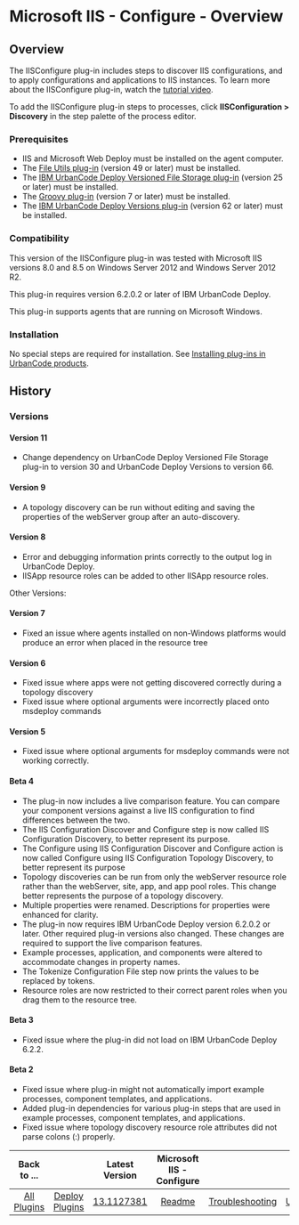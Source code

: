 
# Microsoft IIS - Configure - Overview

## Overview

The IISConfigure plug-in includes steps to discover IIS configurations, and to apply configurations and applications to IIS instances. To learn more about the IISConfigure plug-in, watch the [tutorial video](https://www.youtube.com/embed/XaJbWQQMRR0).

To add the IISConfigure plug-in steps to processes, click **IISConfiguration > Discovery** in the step palette of the process editor.

### Prerequisites

* IIS and Microsoft Web Deploy must be installed on the agent computer.
* The [File Utils plug-in](https://www.urbancode.com/plugin/ibm-urbancode-deploy-file-utils-ibmucd-36/) (version 49 or later) must be installed.
* The [IBM UrbanCode Deploy Versioned File Storage plug-in](https://www.urbancode.com/plugin/ibm-urbancode-deploy-versioned-file-storage-3/) (version 25 or later) must be installed.
* The [Groovy plug-in](https://www.urbancode.com/plugin/groovy-ibmucd/) (version 7 or later) must be installed.
* The [IBM UrbanCode Deploy Versions plug-in](https://www.urbancode.com/plugin/ibm-urbancode-deploy-versions/) (version 62 or later) must be installed.

### Compatibility

This version of the IISConfigure plug-in was tested with Microsoft IIS versions 8.0 and 8.5 on Windows Server 2012 and Windows Server 2012 R2.

This plug-in requires version 6.2.0.2 or later of IBM UrbanCode Deploy.

This plug-in supports agents that are running on Microsoft Windows.

### Installation

No special steps are required for installation. See [Installing plug-ins in UrbanCode products](https://community.ibm.com/community/user/wasdevops/blogs/laurel-dickson-bull1/2022/06/13/install-plugins "Installing plug-ins in UrbanCode products").

## History

### Versions

#### Version 11

* Change dependency on UrbanCode Deploy Versioned File Storage plug-in to version 30 and UrbanCode Deploy Versions to version 66.

#### Version 9

* A topology discovery can be run without editing and saving the properties of the webServer group after an auto-discovery.

#### Version 8

* Error and debugging information prints correctly to the output log in UrbanCode Deploy.
* IISApp resource roles can be added to other IISApp resource roles.

Other Versions:

#### Version 7

* Fixed an issue where agents installed on non-Windows platforms would produce an error when placed in the resource tree

#### Version 6

* Fixed issue where apps were not getting discovered correctly during a topology discovery
* Fixed issue where optional arguments were incorrectly placed onto msdeploy commands

#### Version 5

* Fixed issue where optional arguments for msdeploy commands were not working correctly.

#### Beta 4

* The plug-in now includes a live comparison feature. You can compare your component versions against a live IIS configuration to find differences between the two.
* The IIS Configuration Discover and Configure step is now called IIS Configuration Discovery, to better represent its purpose.
* The Configure using IIS Configuration Discover and Configure action is now called Configure using IIS Configuration Topology Discovery, to better represent its purpose
* Topology discoveries can be run from only the webServer resource role rather than the webServer, site, app, and app pool roles. This change better represents the purpose of a topology discovery.
* Multiple properties were renamed. Descriptions for properties were enhanced for clarity.
* The plug-in now requires IBM UrbanCode Deploy version 6.2.0.2 or later. Other required plug-in versions also changed. These changes are required to support the live comparison features.
* Example processes, application, and components were altered to accommodate changes in property names.
* The Tokenize Configuration File step now prints the values to be replaced by tokens.
* Resource roles are now restricted to their correct parent roles when you drag them to the resource tree.

#### Beta 3

* Fixed issue where the plug-in did not load on IBM UrbanCode Deploy 6.2.2.

#### Beta 2

* Fixed issue where plug-in might not automatically import example processes, component templates, and applications.
* Added plug-in dependencies for various plug-in steps that are used in example processes, component templates, and applications.
* Fixed issue where topology discovery resource role attributes did not parse colons (:) properly.

|Back to ...||Latest Version|Microsoft IIS - Configure |||||
| :---: | :---: | :---: | :---: | :---: | :---: | :---: | :---: |
|[All Plugins](../../index.md)|[Deploy Plugins](../README.md)|[13.1127381](https://raw.githubusercontent.com/UrbanCode/IBM-UCD-PLUGINS/main/files/iis-configuration/ucd-IIS-Configuration-13.1127381.zip)|[Readme](README.md)|[Troubleshooting](troubleshooting.md)|[Usage](usage.md)|[Steps](steps.md)|[Downloads](downloads.md)|

